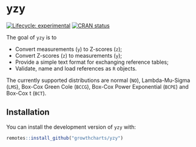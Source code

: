 
<!-- README.md is generated from README.Rmd. Please edit that file -->

# yzy

<!-- badges: start -->

[![Lifecycle:
experimental](https://img.shields.io/badge/lifecycle-experimental-orange.svg)](https://www.tidyverse.org/lifecycle/#experimental)
[![CRAN
status](https://www.r-pkg.org/badges/version/yzy)](https://CRAN.R-project.org/package=yzy)
<!-- badges: end -->

The goal of `yzy` is to

-   Convert measurements (`y`) to Z-scores (`z`);
-   Convert Z-scores (`z`) to measurements (`y`);
-   Provide a simple text format for exchanging reference tables;
-   Validate, name and load references as `R` objects.

The currently supported distributions are normal (`NO`), Lambda-Mu-Sigma
(`LMS`), Box-Cox Green Cole (`BCCG`), Box-Cox Power Exponential (`BCPE`)
and Box-Cox t (`BCT`).

## Installation

You can install the development version of `yzy` with:

``` r
remotes::install_github("growthcharts/yzy")
```
